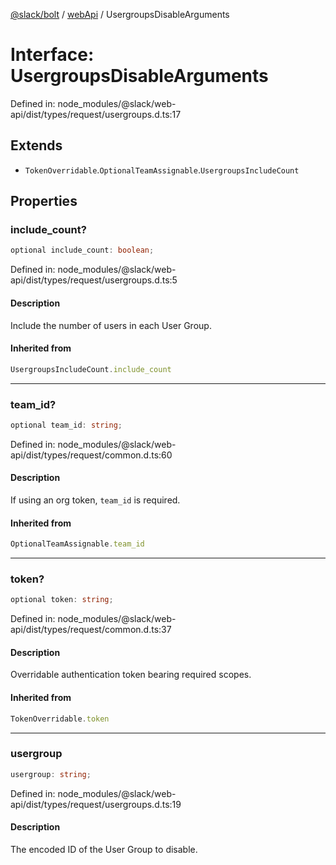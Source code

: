 [@slack/bolt](../../../../index.md) / [webApi](../index.md) / UsergroupsDisableArguments

# Interface: UsergroupsDisableArguments

Defined in: node\_modules/@slack/web-api/dist/types/request/usergroups.d.ts:17

## Extends

- `TokenOverridable`.`OptionalTeamAssignable`.`UsergroupsIncludeCount`

## Properties

### include\_count?

```ts
optional include_count: boolean;
```

Defined in: node\_modules/@slack/web-api/dist/types/request/usergroups.d.ts:5

#### Description

Include the number of users in each User Group.

#### Inherited from

```ts
UsergroupsIncludeCount.include_count
```

***

### team\_id?

```ts
optional team_id: string;
```

Defined in: node\_modules/@slack/web-api/dist/types/request/common.d.ts:60

#### Description

If using an org token, `team_id` is required.

#### Inherited from

```ts
OptionalTeamAssignable.team_id
```

***

### token?

```ts
optional token: string;
```

Defined in: node\_modules/@slack/web-api/dist/types/request/common.d.ts:37

#### Description

Overridable authentication token bearing required scopes.

#### Inherited from

```ts
TokenOverridable.token
```

***

### usergroup

```ts
usergroup: string;
```

Defined in: node\_modules/@slack/web-api/dist/types/request/usergroups.d.ts:19

#### Description

The encoded ID of the User Group to disable.
